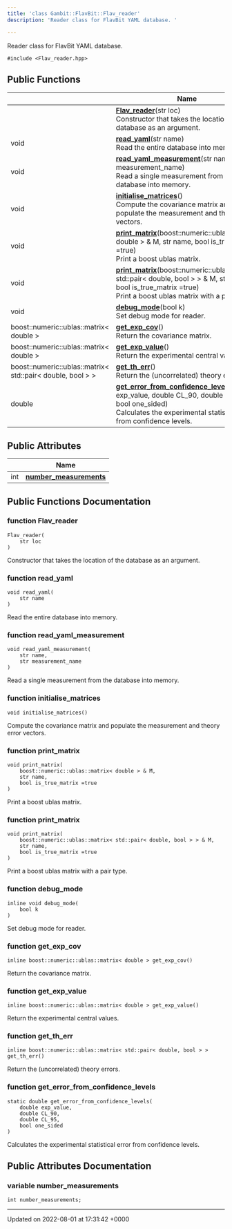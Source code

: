 ```yaml
---
title: 'class Gambit::FlavBit::Flav_reader'
description: 'Reader class for FlavBit YAML database. '

---
```









Reader class for FlavBit YAML database. 


`#include <Flav_reader.hpp>`

## Public Functions

|                | Name           |
| -------------- | -------------- |
| | **[Flav_reader](/documentation/code/darkbit_developmentclasses/classgambit_1_1flavbit_1_1flav__reader/#function-flav-reader)**(str loc)<br>Constructor that takes the location of the database as an argument.  |
| void | **[read_yaml](/documentation/code/darkbit_developmentclasses/classgambit_1_1flavbit_1_1flav__reader/#function-read-yaml)**(str name)<br>Read the entire database into memory.  |
| void | **[read_yaml_measurement](/documentation/code/darkbit_developmentclasses/classgambit_1_1flavbit_1_1flav__reader/#function-read-yaml-measurement)**(str name, str measurement_name)<br>Read a single measurement from the database into memory.  |
| void | **[initialise_matrices](/documentation/code/darkbit_developmentclasses/classgambit_1_1flavbit_1_1flav__reader/#function-initialise-matrices)**()<br>Compute the covariance matrix and populate the measurement and theory error vectors.  |
| void | **[print_matrix](/documentation/code/darkbit_developmentclasses/classgambit_1_1flavbit_1_1flav__reader/#function-print-matrix)**(boost::numeric::ublas::matrix< double > & M, str name, bool is_true_matrix =true)<br>Print a boost ublas matrix.  |
| void | **[print_matrix](/documentation/code/darkbit_developmentclasses/classgambit_1_1flavbit_1_1flav__reader/#function-print-matrix)**(boost::numeric::ublas::matrix< std::pair< double, bool > > & M, str name, bool is_true_matrix =true)<br>Print a boost ublas matrix with a pair type.  |
| void | **[debug_mode](/documentation/code/darkbit_developmentclasses/classgambit_1_1flavbit_1_1flav__reader/#function-debug-mode)**(bool k)<br>Set debug mode for reader.  |
| boost::numeric::ublas::matrix< double > | **[get_exp_cov](/documentation/code/darkbit_developmentclasses/classgambit_1_1flavbit_1_1flav__reader/#function-get-exp-cov)**()<br>Return the covariance matrix.  |
| boost::numeric::ublas::matrix< double > | **[get_exp_value](/documentation/code/darkbit_developmentclasses/classgambit_1_1flavbit_1_1flav__reader/#function-get-exp-value)**()<br>Return the experimental central values.  |
| boost::numeric::ublas::matrix< std::pair< double, bool > > | **[get_th_err](/documentation/code/darkbit_developmentclasses/classgambit_1_1flavbit_1_1flav__reader/#function-get-th-err)**()<br>Return the (uncorrelated) theory errors.  |
| double | **[get_error_from_confidence_levels](/documentation/code/darkbit_developmentclasses/classgambit_1_1flavbit_1_1flav__reader/#function-get-error-from-confidence-levels)**(double exp_value, double CL_90, double CL_95, bool one_sided)<br>Calculates the experimental statistical error from confidence levels.  |

## Public Attributes

|                | Name           |
| -------------- | -------------- |
| int | **[number_measurements](/documentation/code/darkbit_developmentclasses/classgambit_1_1flavbit_1_1flav__reader/#variable-number-measurements)**  |

## Public Functions Documentation

### function Flav_reader

```
Flav_reader(
    str loc
)
```

Constructor that takes the location of the database as an argument. 

### function read_yaml

```
void read_yaml(
    str name
)
```

Read the entire database into memory. 

### function read_yaml_measurement

```
void read_yaml_measurement(
    str name,
    str measurement_name
)
```

Read a single measurement from the database into memory. 

### function initialise_matrices

```
void initialise_matrices()
```

Compute the covariance matrix and populate the measurement and theory error vectors. 

### function print_matrix

```
void print_matrix(
    boost::numeric::ublas::matrix< double > & M,
    str name,
    bool is_true_matrix =true
)
```

Print a boost ublas matrix. 

### function print_matrix

```
void print_matrix(
    boost::numeric::ublas::matrix< std::pair< double, bool > > & M,
    str name,
    bool is_true_matrix =true
)
```

Print a boost ublas matrix with a pair type. 

### function debug_mode

```
inline void debug_mode(
    bool k
)
```

Set debug mode for reader. 

### function get_exp_cov

```
inline boost::numeric::ublas::matrix< double > get_exp_cov()
```

Return the covariance matrix. 

### function get_exp_value

```
inline boost::numeric::ublas::matrix< double > get_exp_value()
```

Return the experimental central values. 

### function get_th_err

```
inline boost::numeric::ublas::matrix< std::pair< double, bool > > get_th_err()
```

Return the (uncorrelated) theory errors. 

### function get_error_from_confidence_levels

```
static double get_error_from_confidence_levels(
    double exp_value,
    double CL_90,
    double CL_95,
    bool one_sided
)
```

Calculates the experimental statistical error from confidence levels. 

## Public Attributes Documentation

### variable number_measurements

```
int number_measurements;
```


-------------------------------

Updated on 2022-08-01 at 17:31:42 +0000
